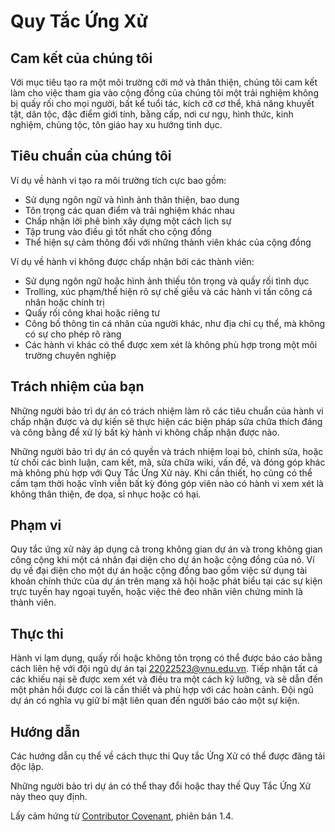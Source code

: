 # Quy Tắc Ứng Xử

## Cam kết của chúng tôi

Với mục tiêu tạo ra một môi trường cởi mở và thân thiện, chúng tôi cam kết làm cho việc tham gia vào cộng đồng của chúng tôi một trải nghiệm không bị quấy rối cho mọi người, bất kể tuổi tác, kích cỡ cơ thể, khả năng khuyết tật, dân tộc, đặc điểm giới tính, bằng cấp, nơi cư ngụ, hình thức, kinh nghiệm, chủng tộc, tôn giáo hay xu hướng tình dục.

## Tiêu chuẩn của chúng tôi

Ví dụ về hành vi tạo ra môi trường tích cực bao gồm:

- Sử dụng ngôn ngữ và hình ảnh thân thiện, bao dung
- Tôn trọng các quan điểm và trải nghiệm khác nhau
- Chấp nhận lời phê bình xây dựng một cách lịch sự
- Tập trung vào điều gì tốt nhất cho cộng đồng
- Thể hiện sự cảm thông đối với những thành viên khác của cộng đồng

Ví dụ về hành vi không được chấp nhận bởi các thành viên:

- Sử dụng ngôn ngữ hoặc hình ảnh thiếu tôn trọng và quấy rối tình dục
- Trolling, xúc phạm/thể hiện rõ sự chế giễu và các hành vi tấn công cá nhân hoặc chính trị
- Quấy rối công khai hoặc riêng tư
- Công bố thông tin cá nhân của người khác, như địa chỉ cụ thể, mà không có sự cho phép rõ ràng
- Các hành vi khác có thể được xem xét là không phù hợp trong một môi trường chuyên nghiệp

## Trách nhiệm của bạn

Những người bảo trì dự án có trách nhiệm làm rõ các tiêu chuẩn của hành vi chấp nhận được và dự kiến sẽ thực hiện các biện pháp sửa chữa thích đáng và công bằng để xử lý bất kỳ hành vi không chấp nhận được nào.

Những người bảo trì dự án có quyền và trách nhiệm loại bỏ, chỉnh sửa, hoặc từ chối các bình luận, cam kết, mã, sửa chữa wiki, vấn đề, và đóng góp khác mà không phù hợp với Quy Tắc Ứng Xử này. Khi cần thiết, họ cũng có thể cấm tạm thời hoặc vĩnh viễn bất kỳ đóng góp viên nào có hành vi xem xét là không thân thiện, đe dọa, sỉ nhục hoặc có hại.

## Phạm vi

Quy tắc ứng xử này áp dụng cả trong không gian dự án và trong không gian công cộng khi một cá nhân đại diện cho dự án hoặc cộng đồng của nó. Ví dụ về đại diện cho một dự án hoặc cộng đồng bao gồm việc sử dụng tài khoản chính thức của dự án trên mạng xã hội hoặc phát biểu tại các sự kiện trực tuyến hay ngoại tuyến, hoặc việc thẻ đeo nhân viên chứng minh là thành viên. 

## Thực thi

Hành vi lạm dụng, quấy rối hoặc không tôn trọng có thể được báo cáo bằng cách liên hệ với đội ngũ dự án tại 22022523@vnu.edu.vn. Tiếp nhận tất cả các khiếu nại sẽ được xem xét và điều tra một cách kỹ lưỡng, và sẽ dẫn đến một phản hồi được coi là cần thiết và phù hợp với các hoàn cảnh. Đội ngũ dự án có nghĩa vụ giữ bí mật liên quan đến người báo cáo một sự kiện. 

## Hướng dẫn

Các hướng dẫn cụ thể về cách thực thi Quy tắc Ứng Xử có thể được đăng tải độc lập.

Những người bảo trì dự án có thể thay đổi hoặc thay thế Quy Tắc Ứng Xử này theo quy định.

Lấy cảm hứng từ [Contributor Covenant](https://www.contributor-covenant.org), phiên bản 1.4.
